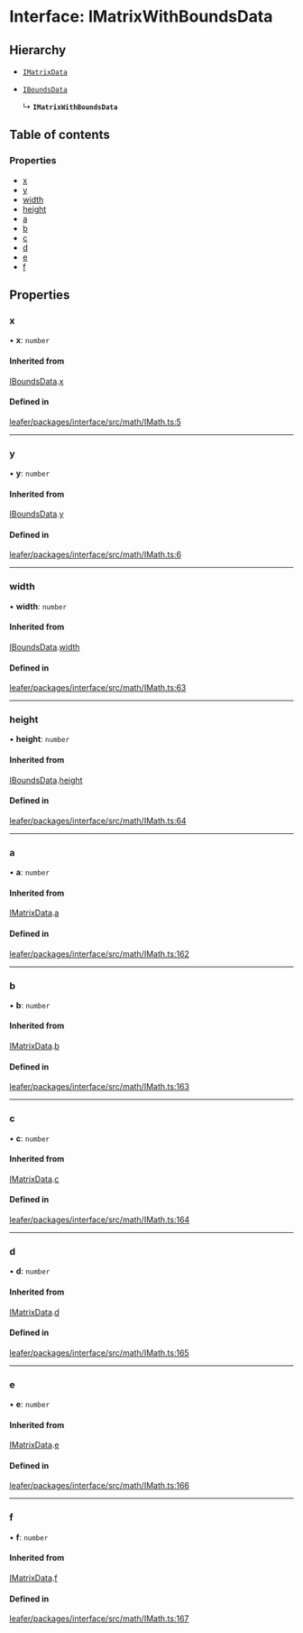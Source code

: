 # Interface: IMatrixWithBoundsData

## Hierarchy

- [`IMatrixData`](IMatrixData.md)

- [`IBoundsData`](IBoundsData.md)

  ↳ **`IMatrixWithBoundsData`**

## Table of contents

### Properties

- [x](IMatrixWithBoundsData.md#x)
- [y](IMatrixWithBoundsData.md#y)
- [width](IMatrixWithBoundsData.md#width)
- [height](IMatrixWithBoundsData.md#height)
- [a](IMatrixWithBoundsData.md#a)
- [b](IMatrixWithBoundsData.md#b)
- [c](IMatrixWithBoundsData.md#c)
- [d](IMatrixWithBoundsData.md#d)
- [e](IMatrixWithBoundsData.md#e)
- [f](IMatrixWithBoundsData.md#f)

## Properties

### x

• **x**: `number`

#### Inherited from

[IBoundsData](IBoundsData.md).[x](IBoundsData.md#x)

#### Defined in

[leafer/packages/interface/src/math/IMath.ts:5](https://github.com/leaferjs/leafer/blob/fd13609/packages/interface/src/math/IMath.ts#L5)

___

### y

• **y**: `number`

#### Inherited from

[IBoundsData](IBoundsData.md).[y](IBoundsData.md#y)

#### Defined in

[leafer/packages/interface/src/math/IMath.ts:6](https://github.com/leaferjs/leafer/blob/fd13609/packages/interface/src/math/IMath.ts#L6)

___

### width

• **width**: `number`

#### Inherited from

[IBoundsData](IBoundsData.md).[width](IBoundsData.md#width)

#### Defined in

[leafer/packages/interface/src/math/IMath.ts:63](https://github.com/leaferjs/leafer/blob/fd13609/packages/interface/src/math/IMath.ts#L63)

___

### height

• **height**: `number`

#### Inherited from

[IBoundsData](IBoundsData.md).[height](IBoundsData.md#height)

#### Defined in

[leafer/packages/interface/src/math/IMath.ts:64](https://github.com/leaferjs/leafer/blob/fd13609/packages/interface/src/math/IMath.ts#L64)

___

### a

• **a**: `number`

#### Inherited from

[IMatrixData](IMatrixData.md).[a](IMatrixData.md#a)

#### Defined in

[leafer/packages/interface/src/math/IMath.ts:162](https://github.com/leaferjs/leafer/blob/fd13609/packages/interface/src/math/IMath.ts#L162)

___

### b

• **b**: `number`

#### Inherited from

[IMatrixData](IMatrixData.md).[b](IMatrixData.md#b)

#### Defined in

[leafer/packages/interface/src/math/IMath.ts:163](https://github.com/leaferjs/leafer/blob/fd13609/packages/interface/src/math/IMath.ts#L163)

___

### c

• **c**: `number`

#### Inherited from

[IMatrixData](IMatrixData.md).[c](IMatrixData.md#c)

#### Defined in

[leafer/packages/interface/src/math/IMath.ts:164](https://github.com/leaferjs/leafer/blob/fd13609/packages/interface/src/math/IMath.ts#L164)

___

### d

• **d**: `number`

#### Inherited from

[IMatrixData](IMatrixData.md).[d](IMatrixData.md#d)

#### Defined in

[leafer/packages/interface/src/math/IMath.ts:165](https://github.com/leaferjs/leafer/blob/fd13609/packages/interface/src/math/IMath.ts#L165)

___

### e

• **e**: `number`

#### Inherited from

[IMatrixData](IMatrixData.md).[e](IMatrixData.md#e)

#### Defined in

[leafer/packages/interface/src/math/IMath.ts:166](https://github.com/leaferjs/leafer/blob/fd13609/packages/interface/src/math/IMath.ts#L166)

___

### f

• **f**: `number`

#### Inherited from

[IMatrixData](IMatrixData.md).[f](IMatrixData.md#f)

#### Defined in

[leafer/packages/interface/src/math/IMath.ts:167](https://github.com/leaferjs/leafer/blob/fd13609/packages/interface/src/math/IMath.ts#L167)

